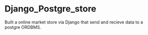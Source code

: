 # Django_Postgre_store
Built a online market store via Django that send and recieve data  to a postgre ORDBMS. 
